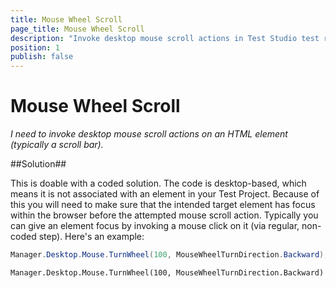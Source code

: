 ```yaml
---
title: Mouse Wheel Scroll
page_title: Mouse Wheel Scroll
description: "Invoke desktop mouse scroll actions in Test Studio test run."
position: 1
publish: false
---
```

# Mouse Wheel Scroll

*I need to invoke desktop mouse scroll actions on an HTML element (typically a scroll bar).*

##Solution##

This is doable with a coded solution. The code is desktop-based, which means it is not associated with an element in your Test Project. Because of this you will need to make sure that the intended target element has focus within the browser before the attempted mouse scroll action. Typically you can give an element focus by invoking a mouse click on it (via regular, non-coded step). Here's an example:

```C#
Manager.Desktop.Mouse.TurnWheel(100, MouseWheelTurnDirection.Backward);
```
```VB
Manager.Desktop.Mouse.TurnWheel(100, MouseWheelTurnDirection.Backward)
```
